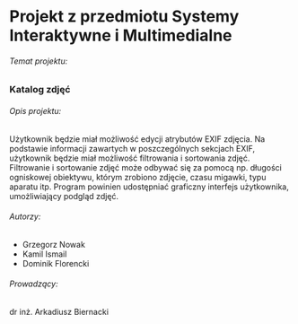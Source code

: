 # Projekt z przedmiotu Systemy Interaktywne i Multimedialne

###### Temat projektu:
### Katalog zdjęć

###### Opis projektu:
Użytkownik będzie miał możliwość edycji atrybutów EXIF zdjęcia. Na podstawie informacji zawartych w poszczególnych sekcjach EXIF, użytkownik będzie miał możliwość filtrowania i sortowania zdjęć. Filtrowanie i sortowanie zdjęć może odbywać się za pomocą np. długości ogniskowej obiektywu, którym zrobiono zdjęcie, czasu migawki, typu aparatu itp. Program powinien udostępniać graficzny interfejs użytkownika, umożliwiający podgląd zdjęć.

###### Autorzy:
*  Grzegorz Nowak
*  Kamil Ismail
*  Dominik Florencki

###### Prowadzący:
dr inż. Arkadiusz Biernacki